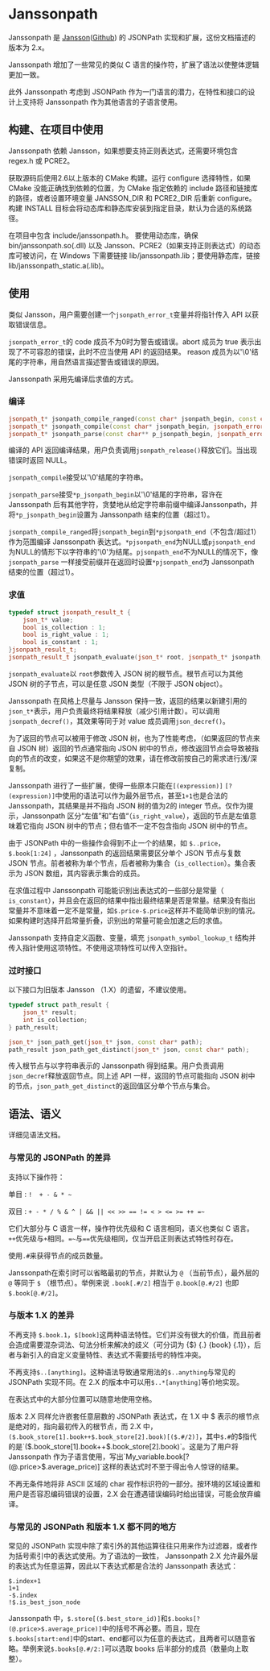 # Janssonpath
Janssonpath 是 [Jansson](http://www.digip.org/jansson/)([Github](https://github.com/akheron/jansson)) 的 JSONPath 实现和扩展，这份文档描述的版本为 2.x。

Janssonpath 增加了一些常见的类似 C 语言的操作符，扩展了语法以使整体逻辑更加一致。

此外 Janssonpath 考虑到 JSONPath 作为一门语言的潜力，在特性和接口的设计上支持将 Janssonpath 作为其他语言的子语言使用。

## 构建、在项目中使用

Janssonpath 依赖 Jansson，如果想要支持正则表达式，还需要环境包含 regex.h 或 PCRE2。

获取源码后使用2.6以上版本的 CMake 构建。运行 configure 选择特性，如果 CMake 没能正确找到依赖的位置，为 CMake 指定依赖的 include 路径和链接库的路径，或者设置环境变量 JANSSON_DIR 和 PCRE2_DIR 后重新 configure。构建 INSTALL 目标会将动态库和静态库安装到指定目录，默认为合适的系统路径。

在项目中包含 include/janssonpath.h。 要使用动态库，确保 bin/janssonpath.so(.dll) 以及 Jansson、PCRE2（如果支持正则表达式）的动态库可被访问，在 Windows 下需要链接 lib/janssonpath.lib；要使用静态库，链接 lib/janssonpath_static.a(.lib)。

## 使用

类似 Jansson，用户需要创建一个`jsonpath_error_t`变量并将指针传入 API 以获取错误信息。

`jsonpath_error_t`的 code 成员不为0时为警告或错误。abort 成员为 true 表示出现了不可容忍的错误，此时不应当使用 API 的返回结果。 reason 成员为以'\0'结尾的字符串，用自然语言描述警告或错误的原因。

Janssonpath 采用先编译后求值的方式。

### 编译

```c++
jsonpath_t* jsonpath_compile_ranged(const char* jsonpath_begin, const char** pjsonpath_end, jsonpath_error_t* error);
jsonpath_t* jsonpath_compile(const char* jsonpath_begin, jsonpath_error_t* error);
jsonpath_t* jsonpath_parse(const char** p_jsonpath_begin, jsonpath_error_t* error);
```

编译的 API 返回编译结果，用户负责调用`jsonpath_release()`释放它们。当出现错误时返回 NULL。

`jsonpath_compile`接受以'\0'结尾的字符串。

`jsonpath_parse`接受`*p_jsonpath_begin`以'\0'结尾的字符串，容许在 Janssonpath 后有其他字符，贪婪地从给定字符串前缀中编译Janssonpath，并将`*p_jsonpath_begin`设置为 Janssonpath 结束的位置（超过1）。

`jsonpath_compile_ranged`将`jsonpath_begin`到`*pjsonpath_end`（不包含/超过1）作为范围编译 Janssonpath 表达式。`*pjsonpath_end`为NULL或`pjsonpath_end`为NULL的情形下以字符串的'\0'为结尾。`pjsonpath_end`不为NULL的情况下，像`jsonpath_parse` 一样接受前缀并在返回时设置`*pjsonpath_end`为 Janssonpath 结束的位置（超过1）。

### 求值

```c++
typedef struct jsonpath_result_t {
	json_t* value;
	bool is_collection : 1;
	bool is_right_value : 1;
	bool is_constant : 1;
}jsonpath_result_t;
jsonpath_result_t jsonpath_evaluate(json_t* root, jsonpath_t* jsonpath, jsonpath_symbol_lookup_t* symbols, jsonpath_error_t* error);
```

`jsonpath_evaluate`以 `root`参数传入 JSON 树的根节点。根节点可以为其他 JSON 树的子节点，可以是任意 JSON 类型（不限于 JSON object）。

Janssonpath 在风格上尽量与 Jansson 保持一致，返回的结果以新建引用的`json_t*`表示，用户负责最终将结果释放（减少引用计数）。可以调用`jsonpath_decref()`，其效果等同于对 value 成员调用`json_decref()`。

为了返回的节点可以被用于修改 JSON 树，也为了性能考虑，（如果返回的节点来自 JSON 树）返回的节点通常指向 JSON 树中的节点，修改返回节点会导致被指向的节点的改变，如果这不是你期望的效果，请在修改前按自己的需求进行浅/深复制。

Janssonpath 进行了一些扩展，使得一些原本只能在`[(expression)]` `[?(expression)]`中使用的语法可以作为最外层节点，甚至`1+1`也是合法的 Janssonpath，其结果是并不指向 JSON 树的值为2的 integer 节点。仅作为提示，Janssonpath 区分“左值”和”右值“（`is_right_value`），返回的节点是左值意味着它指向 JSON 树中的节点；但右值不一定不包含指向 JSON 树中的节点。

由于 JSONPath 中的一些操作会得到不止一个的结果，如 `$..price`，`$.book[1:24]` ，Janssonpath 的返回结果需要区分单个 JSON 节点与复数 JSON 节点。前者被称为单个节点，后者被称为集合（`is_collection`）。集合表示为 JSON 数组，其内容表示集合的成员。

在求值过程中 Janssonpath 可能能识别出表达式的一些部分是常量（` is_constant`），并且会在返回的结果中指出最终结果是否是常量。结果没有指出常量并不意味着一定不是常量，如`$.price-$.price`这样并不能简单识别的情况。如果构建时选择开启常量折叠，识别出的常量可能会加速之后的求值。

Janssonpath 支持自定义函数、变量，填充 `jsonpath_symbol_lookup_t` 结构并传入指针使用这项特性。不使用这项特性可以传入空指针。

### 过时接口

以下接口为旧版本 Jansson （1.X）的遗留，不建议使用。

```c++
typedef struct path_result {
	json_t* result;
	int is_collection;
} path_result;

json_t* json_path_get(json_t* json, const char* path);
path_result json_path_get_distinct(json_t* json, const char* path);
```

传入根节点与以字符串表示的 Janssonpath 得到结果。用户负责调用`json_decref`释放返回节点。同上述 API 一样，返回的节点可能指向 JSON 树中的节点，`json_path_get_distinct`的返回值区分单个节点与集合。

## 语法、语义

详细见语法文档。

### 与常见的 JSONPath 的差异

支持以下操作符：

单目 : `!  + - & * ~`

双目 : `+ - * / % & ^ | && || << >> == != < > <= >= ++ =~`

它们大部分与 C 语言一样，操作符优先级和 C 语言相同，语义也类似 C 语言。 `++`优先级与`+`相同。`=~`与`==`优先级相同，仅当开启正则表达式特性时存在。

使用`.#`来获得节点的成员数量。

Janssonpath在索引时可以省略最初的节点，并默认为 `@` （当前节点），最外层的 `@` 等同于 `$` （根节点）。举例来说 `.book[.#/2]` 相当于 `@.book[@.#/2]` 也即 `$.book[@.#/2]`。

### 与版本 1.X 的差异

不再支持 `$.book.1`，`$[book]`这两种语法特性。它们并没有很大的价值，而且前者会造成需要混杂词法、句法分析来解决的歧义（可分词为 {$} {.} {book} {.1}），后者与新引入的自定义变量特性、表达式不需要括号的特性冲突。

不再支持`$..[anything]`。这种语法导致通常用法的`$..anything`与常见的 JSONPath 实现不同。在 2.X 的版本中可以用`$..*[anything]`等价地实现。

在表达式中的大部分位置可以随意地使用空格。

版本 2.X 同样允许嵌套任意层数的 JSONPath 表达式，在 1.X 中 $ 表示的根节点是绝对的，指向最初传入的根节点，而 2.X 中，`($.book_store[1].book++$.book_store[2].book)[($.#/2)]`，其中`$.#`的$指代的是`($.book_store[1].book++$.book_store[2].book)`。这是为了用户将 Janssonpath 作为子语言使用，写出`My_variable.book[?(@.price>$.average_price)]`这样的表达式时不至于得出令人惊讶的结果。

不再无条件地将非 ASCII 区域的 char 视作标识符的一部分。按环境的区域设置和用户是否容忍编码错误的设置，2.X 会在遭遇错误编码时给出错误，可能会放弃编译。

### 与常见的 JSONPath 和版本 1.X 都不同的地方

常见的 JSONPath 实现中除了索引外的其他运算往往只用来作为过滤器，或者作为括号索引中的表达式使用。为了语法的一致性， Janssonpath 2.X 允许最外层的表达式为任意运算，因此以下表达式都是合法的 Janssonpath 表达式：

```jsonpath
$.index+1
1+1
-$.index
!$.is_best_json_node
```

Janssonpath 中，`$.store[($.best_store_id)]`和`$.books[?(@.price>$.average_price)]`中的括号不再必要。而且，现在`$.books[start:end]`中的start、end都可以为任意的表达式，且两者可以随意省略。举例来说`$.books[@.#/2:]`可以选取 books 后半部分的成员（数量向上取整）。